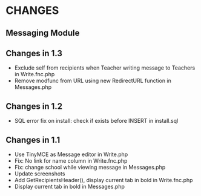 # CHANGES
## Messaging Module

Changes in 1.3
--------------
- Exclude self from recipients when Teacher writing message to Teachers in Write.fnc.php
- Remove modfunc from URL using new RedirectURL function in Messages.php

Changes in 1.2
--------------
- SQL error fix on install: check if exists before INSERT in install.sql

Changes in 1.1
--------------
- Use TinyMCE as Message editor in Write.php
- Fix: No link for name column in Write.fnc.php
- Fix: change school while viewing message in Messages.php
- Update screenshots
- Add GetRecipientsHeader(), display current tab in bold in Write.fnc.php
- Display current tab in bold in Messages.php

